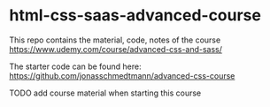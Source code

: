 # html-css-saas-advanced-course

This repo contains the material, code, notes of the course https://www.udemy.com/course/advanced-css-and-sass/

The starter code can be found here: https://github.com/jonasschmedtmann/advanced-css-course

TODO add course material when starting this course

